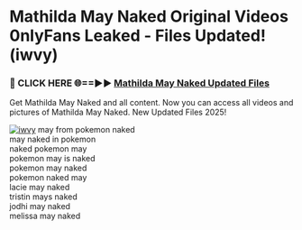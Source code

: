 # Mathilda May Naked Original Videos 0nlyFans Leaked - Files Updated! (iwvy)

<h3>🔴 CLICK HERE 🌐==►► <a href="https://tinyurl.com/yckcrads" rel="nofollow">Mathilda May Naked Updated Files</a></h3>

Get Mathilda May Naked and all content. Now you can access all videos and pictures of Mathilda May Naked. New Updated Files 2025!

[![iwvy](https://i.imgur.com/hpKpOFt.gif)](https://tinyurl.com/yckcrads)
may from pokemon naked<br>
may naked in pokemon<br>
naked pokemon may<br>
pokemon may is naked<br>
pokemon may naked<br>
pokemon naked may<br>
lacie may naked<br>
tristin mays naked<br>
jodhi may naked<br>
melissa may naked